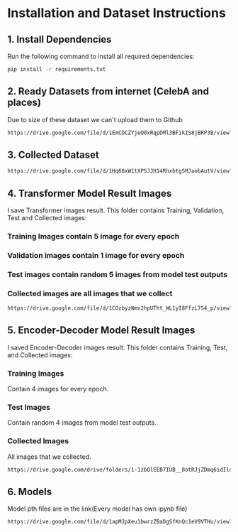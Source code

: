 # Installation and Dataset Instructions

## 1. Install Dependencies
Run the following command to install all required dependencies:

```bash
pip install -r requirements.txt
```

## 2. Ready Datasets from internet (CelebA and places)

Due to size of these dataset we can't upload them to Github
```bash
https://drive.google.com/file/d/1EmCDCZYjeO0xRqpDMl3BF1kIS8jBRP3B/view?usp=sharing
```

## 3. Collected Dataset

```bash
https://drive.google.com/file/d/1Hq68xW1tXPSJJH14RhxbtgSMJaobAutV/view?usp=sharing
```

## 4. Transformer Model Result Images
I save Transformer images result. This folder contains Training, Validation, Test and Collected images:

### Training Images contain 5 image for every epoch

### Validation images contain 1 image for every epoch

### Test images contain random 5 images from model test outputs

### Collected images are all images that we collect

```bash
https://drive.google.com/file/d/1COzbyzNmx2hpUTht_WL1yI8FfzL7S4_p/view?usp=sharing
```

## 5. Encoder-Decoder Model Result Images

I saved Encoder-Decoder images result. This folder contains Training, Test, and Collected images:

### Training Images  
Contain 4 images for every epoch.

### Test Images  
Contain random 4 images from model test outputs.

### Collected Images  
All images that we collected.

```bash
https://drive.google.com/drive/folders/1-1zbQlEEB7IUB__8otRJjZDmq6idIldB
```

## 6. Models

Model pth files are in the link(Every model has own ipynb file)

```bash
https://drive.google.com/file/d/1apMJpXeu1bwrzZBaDgSfKnQc1eV9VTHu/view?usp=sharing
```
